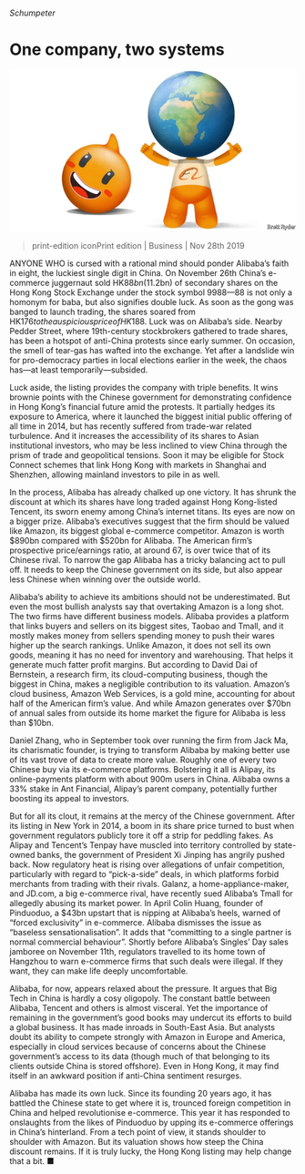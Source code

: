 ###### Schumpeter

# One company, two systems 

![image](images/20191130_wbd000.jpg) 

> print-edition iconPrint edition | Business | Nov 28th 2019 

ANYONE WHO is cursed with a rational mind should ponder Alibaba’s faith in eight, the luckiest single digit in China. On November 26th China’s e-commerce juggernaut sold HK$88bn ($11.2bn) of secondary shares on the Hong Kong Stock Exchange under the stock symbol 9988—88 is not only a homonym for baba, but also signifies double luck. As soon as the gong was banged to launch trading, the shares soared from HK$176 to the auspicious price of HK$188. Luck was on Alibaba’s side. Nearby Pedder Street, where 19th-century stockbrokers gathered to trade shares, has been a hotspot of anti-China protests since early summer. On occasion, the smell of tear-gas has wafted into the exchange. Yet after a landslide win for pro-democracy parties in local elections earlier in the week, the chaos has—at least temporarily—subsided. 

Luck aside, the listing provides the company with triple benefits. It wins brownie points with the Chinese government for demonstrating confidence in Hong Kong’s financial future amid the protests. It partially hedges its exposure to America, where it launched the biggest initial public offering of all time in 2014, but has recently suffered from trade-war related turbulence. And it increases the accessibility of its shares to Asian institutional investors, who may be less inclined to view China through the prism of trade and geopolitical tensions. Soon it may be eligible for Stock Connect schemes that link Hong Kong with markets in Shanghai and Shenzhen, allowing mainland investors to pile in as well. 

In the process, Alibaba has already chalked up one victory. It has shrunk the discount at which its shares have long traded against Hong Kong-listed Tencent, its sworn enemy among China’s internet titans. Its eyes are now on a bigger prize. Alibaba’s executives suggest that the firm should be valued like Amazon, its biggest global e-commerce competitor. Amazon is worth $890bn compared with $520bn for Alibaba. The American firm’s prospective price/earnings ratio, at around 67, is over twice that of its Chinese rival. To narrow the gap Alibaba has a tricky balancing act to pull off. It needs to keep the Chinese government on its side, but also appear less Chinese when winning over the outside world. 

Alibaba’s ability to achieve its ambitions should not be underestimated. But even the most bullish analysts say that overtaking Amazon is a long shot. The two firms have different business models. Alibaba provides a platform that links buyers and sellers on its biggest sites, Taobao and Tmall, and it mostly makes money from sellers spending money to push their wares higher up the search rankings. Unlike Amazon, it does not sell its own goods, meaning it has no need for inventory and warehousing. That helps it generate much fatter profit margins. But according to David Dai of Bernstein, a research firm, its cloud-computing business, though the biggest in China, makes a negligible contribution to its valuation. Amazon’s cloud business, Amazon Web Services, is a gold mine, accounting for about half of the American firm’s value. And while Amazon generates over $70bn of annual sales from outside its home market the figure for Alibaba is less than $10bn. 

Daniel Zhang, who in September took over running the firm from Jack Ma, its charismatic founder, is trying to transform Alibaba by making better use of its vast trove of data to create more value. Roughly one of every two Chinese buy via its e-commerce platforms. Bolstering it all is Alipay, its online-payments platform with about 900m users in China. Alibaba owns a 33% stake in Ant Financial, Alipay’s parent company, potentially further boosting its appeal to investors. 

But for all its clout, it remains at the mercy of the Chinese government. After its listing in New York in 2014, a boom in its share price turned to bust when government regulators publicly tore it off a strip for peddling fakes. As Alipay and Tencent’s Tenpay have muscled into territory controlled by state-owned banks, the government of President Xi Jinping has angrily pushed back. Now regulatory heat is rising over allegations of unfair competition, particularly with regard to “pick-a-side” deals, in which platforms forbid merchants from trading with their rivals. Galanz, a home-appliance-maker, and JD.com, a big e-commerce rival, have recently sued Alibaba’s Tmall for allegedly abusing its market power. In April Colin Huang, founder of Pinduoduo, a $43bn upstart that is nipping at Alibaba’s heels, warned of “forced exclusivity” in e-commerce. Alibaba dismisses the issue as “baseless sensationalisation”. It adds that “committing to a single partner is normal commercial behaviour”. Shortly before Alibaba’s Singles’ Day sales jamboree on November 11th, regulators travelled to its home town of Hangzhou to warn e-commerce firms that such deals were illegal. If they want, they can make life deeply uncomfortable. 

Alibaba, for now, appears relaxed about the pressure. It argues that Big Tech in China is hardly a cosy oligopoly. The constant battle between Alibaba, Tencent and others is almost visceral. Yet the importance of remaining in the government’s good books may undercut its efforts to build a global business. It has made inroads in South-East Asia. But analysts doubt its ability to compete strongly with Amazon in Europe and America, especially in cloud services because of concerns about the Chinese government’s access to its data (though much of that belonging to its clients outside China is stored offshore). Even in Hong Kong, it may find itself in an awkward position if anti-China sentiment resurges. 

Alibaba has made its own luck. Since its founding 20 years ago, it has battled the Chinese state to get where it is, trounced foreign competition in China and helped revolutionise e-commerce. This year it has responded to onslaughts from the likes of Pinduoduo by upping its e-commerce offerings in China’s hinterland. From a tech point of view, it stands shoulder to shoulder with Amazon. But its valuation shows how steep the China discount remains. If it is truly lucky, the Hong Kong listing may help change that a bit. ■ 

